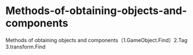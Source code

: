 # Methods-of-obtaining-objects-and-components
Methods of obtaining objects and components（1.GameObject.Find）2.Tag  3.transform.Find
